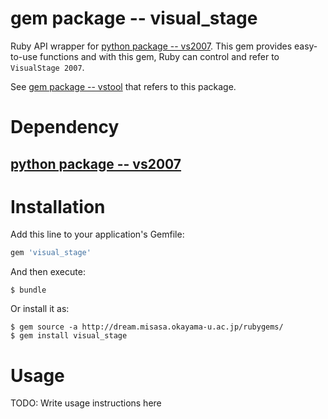 # gem package -- visual_stage

Ruby API wrapper for [python package -- vs2007](https://github.com/misasa/vs2007).
This gem provides easy-to-use functions and with this gem,
Ruby can control and refer to `VisualStage 2007`.

See [gem package -- vstool](https://github.com/misasa/vstool)
that refers to this package.

# Dependency

## [python package -- vs2007](https://github.com/misasa/vs2007)


# Installation

Add this line to your application's Gemfile:

```ruby
gem 'visual_stage'
```

And then execute:

    $ bundle

Or install it as:

    $ gem source -a http://dream.misasa.okayama-u.ac.jp/rubygems/
    $ gem install visual_stage

# Usage

TODO: Write usage instructions here
